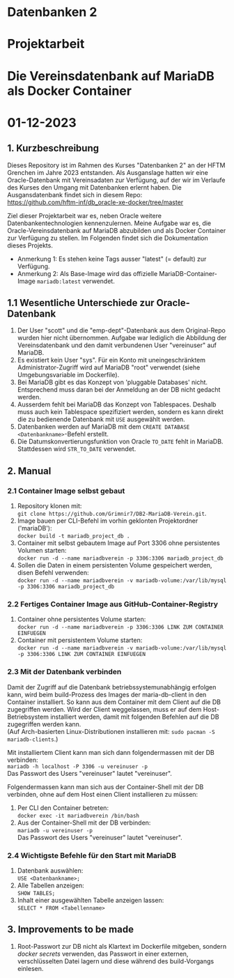 # Datenbanken 2
# Projektarbeit
# Die Vereinsdatenbank auf MariaDB als Docker Container
# 01-12-2023

## 1. Kurzbeschreibung
Dieses Repository ist im Rahmen des Kurses "Datenbanken 2" an der HFTM Grenchen im Jahre 2023 entstanden. Als Ausganslage hatten wir eine Oracle-Datenbank mit Vereinsadaten zur Verfügung, auf der wir im Verlaufe des Kurses den Umgang mit Datenbanken erlernt haben. Die Ausgansdatenbank findet sich in diesem Repo:  
https://github.com/hftm-inf/db_oracle-xe-docker/tree/master  

Ziel dieser Projektarbeit war es, neben Oracle weitere Datenbankentechnologien kennenzulernen. Meine Aufgabe war es, die Oracle-Vereinsdatenbank auf MariaDB abzubilden und als Docker Container zur Verfügung zu stellen. Im Folgenden findet sich die Dokumentation dieses Projekts.
- Anmerkung 1: Es stehen keine Tags ausser "latest" (= default) zur Verfügung.
- Anmerkung 2: Als Base-Image wird das offizielle MariaDB-Container-Image `mariadb:latest` verwendet.  

## 1.1 Wesentliche Unterschiede zur Oracle-Datenbank
1. Der User "scott" und die "emp-dept"-Datenbank aus dem Original-Repo wurden hier nicht übernommen. Aufgabe war lediglich die Abbildung der Vereinsdatenbank und den damit verbundenen User "vereinuser" auf MariaDB.
2. Es existiert kein User "sys". Für ein Konto mit uneingeschränktem Administrator-Zugriff wird auf MariaDB "root" verwendet (siehe Umgebungsvariable im Dockerfile).
3. Bei MariaDB gibt es das Konzept von 'pluggable Databases' nicht. Entsprechend muss daran bei der Anmeldung an der DB nicht gedacht werden.
4. Ausserdem fehlt bei MariaDB das Konzept von Tablespaces. Deshalb muss auch kein Tablespace spezifiziert werden, sondern es kann direkt die zu bedienende Datenbank mit `USE` ausgewählt werden.  
5. Datenbanken werden auf MariaDB mit dem `CREATE DATABASE <Datenbankname>`-Befehl erstellt.  
6. Die Datumskonvertierungsfunktion von Oracle `TO_DATE` fehlt in MariaDB. Stattdessen wird `STR_TO_DATE` verwendet.  

## 2. Manual
### 2.1 Container Image selbst gebaut
1. Repository klonen mit:  
 `git clone https://github.com/Grimnir7/DB2-MariaDB-Verein.git`.
2. Image bauen per CLI-Befehl im vorhin geklonten Projektordner ('mariaDB'):  
`docker build -t mariadb_project_db .`
3. Container mit selbst gebautem Image auf Port 3306 ohne persistentes Volumen starten:  
`docker run -d --name mariadbverein -p 3306:3306 mariadb_project_db`
4. Sollen die Daten in einem persistenten Volume gespeichert werden, disen Befehl verwenden:  
`docker run -d --name mariadbverein -v mariadb-volume:/var/lib/mysql -p 3306:3306 mariadb_project_db`

### 2.2 Fertiges Container Image aus GitHub-Container-Registry
1. Container ohne persistentes Volume starten:  
`docker run -d --name mariadbverein -p 3306:3306 LINK ZUM CONTAINER EINFUEGEN`
2. Container mit persistentem Volume starten:  
`docker run -d --name mariadbverein -v mariadb-volume:/var/lib/mysql -p 3306:3306 LINK ZUM CONTAINER EINFUEGEN`

### 2.3 Mit der Datenbank verbinden
Damit der Zugriff auf die Datenbank betriebssystemunabhängig erfolgen kann, wird beim build-Prozess des Images der maria-db-client in den Container installiert. So kann aus dem Container mit dem Client auf die DB zugegriffen werden. Wird der Client weggelassen, muss er auf dem Host-Betriebsystem installiert werden, damit mit folgenden Befehlen auf die DB zugegriffen werden kann.  
(Auf Arch-basierten Linux-Distributionen installieren mit: `sudo pacman -S mariadb-clients`.)  
  
Mit installiertem Client kann man sich dann folgendermassen mit der DB verbinden:  
`mariadb -h localhost -P 3306 -u vereinuser -p`  
Das Passwort des Users "vereinuser" lautet "vereinuser".
  
Folgendermassen kann man sich aus der Container-Shell mit der DB verbinden, ohne auf dem Host einen Client installieren zu müssen:  
1. Per CLI den Container betreten:  
`docker exec -it mariadbverein /bin/bash`  
2. Aus der Container-Shell mit der DB verbinden:  
`mariadb -u vereinuser -p`  
Das Passwort des Users "vereinuser" lautet "vereinuser".

### 2.4 Wichtigste Befehle für den Start mit MariaDB
1. Datenbank auswählen:  
`USE <Datenbankname>;`
2. Alle Tabellen anzeigen:  
`SHOW TABLES;`
3. Inhalt einer ausgewählten Tabelle anzeigen lassen:  
`SELECT * FROM <Tabellenname>`


## 3. Improvements to be made
1. Root-Passwort zur DB nicht als Klartext im Dockerfile mitgeben, sondern *docker secrets* verwenden, das Passwort in einer externen, verschlüsselten Datei lagern und diese während des build-Vorgangs einlesen.